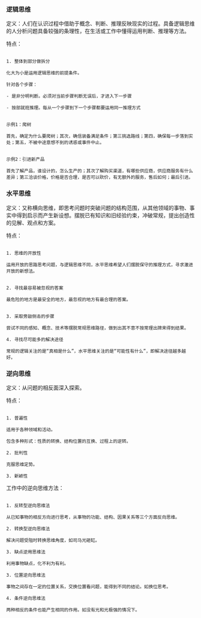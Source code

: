 ### 逻辑思维

定义：人们在认识过程中借助于概念、判断、推理反映现实的过程。具备逻辑思维的人分析问题具备较强的条理性，在生活或工作中懂得运用判断、推理等方法。

特点：

```

1. 整体到部分做拆分

化大为小是运用逻辑思维的前提条件。

针对各个步骤：

- 是非分明判断。必须对当前步骤判断无误后，才进入下一步骤

- 按部就班推理。每从一个步骤到下一个步骤都要运用同一推理方式


示例1：爬树

首先，确定为什么要爬树；其次，确信装备满足条件；第三挑选路线；第四，确保每一步落到实处；第五，不被中途意想不到的诱惑或事件中止。


示例2：引进新产品

首先了解产品，谁设计的，怎么生产的；其次了解购买渠道，有哪些供应商，供应商服务有什么差异；第三洽谈价格，价格是否合理，是否可以砍价，有无额外的服务，售后如何；最后引进。

```

### 水平思维

定义：又称横向思维，即思考问题时突破问题的结构范围，从其他领域的事物、事实中得到启示而产生新设想。摆脱已有知识和旧经验约束，冲破常规，提出创造性的见解、观点和方案。

特点：

```

1. 思维的开放性

运用开放的思路思考问题，与逻辑思维不同，水平思维希望人们摆脱保守的推理方式，寻求激进开放的新想法。


2. 寻找最容易被忽视的答案

最危险的地方是最安全的地方，最忽视的地方有最合理的答案。


3. 采取旁敲侧击的步骤

尝试不同的感知、概念、技术等摆脱常规思维路径，做到出其不意不按常理出牌来得到结果。

4. 寻找尽可能多的解决途径

常规的逻辑关注的是“真相是什么”，水平思维关注的是“可能性有什么”，即解决途径越多越好。

```

### 逆向思维

定义：从问题的相反面深入探索。

特点：

```

1. 普遍性

适用于各种领域和活动。

包含多种形式：性质的转换、结构位置的互换、过程上的逆转。

2. 批判性

克服思维定势。

3. 新颖性

```

工作中的逆向思维方法：

```

1. 反转型逆向思维法

从已知事物的相反方向进行思考，从事物的功能、结构、因果关系等三个方面反向思维。

2. 转换型逆向思维法

解决问题受阻时转换思维角度，如司马光砸缸。

3. 缺点逆用思维法

利用事物缺点，化不利为有利。

3. 位置逆向思维法

事物之间存在一定的位置关系，交换位置看问题，能得到不同的结论。如换位思考。

4. 条件逆向思维法

两种相反的条件也能产生相同的作用。如没有光和光极强的情况下。

```



